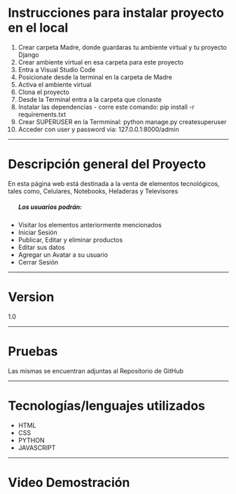 <h1>Instrucciones para instalar proyecto en el local</h1>
<ol>
    <li>Crear carpeta Madre, donde guardaras tu ambiente virtual y tu proyecto Django</li>
    <li>Crear ambiente virtual en esa carpeta para este proyecto</li>
    <li>Entra a Visual Studio Code</li>
    <li>Posicionate desde la terminal en la carpeta de Madre</li>
    <li>Activa el ambiente virtual</li>
    <li>Clona el proyecto</li>
    <li>Desde la Terminal entra a la carpeta que clonaste</li>
    <li>Instalar las dependencias - corre este comando: pip install -r requirements.txt</li>
    <li>Crear SUPERUSER en la Termminal: python manage.py createsuperuser</li>
    <li>Acceder con user y password via: 127.0.0.1:8000/admin</li>
</ol>

<hr>
<h1>Descripción general del Proyecto</h1>
<p>En esta página web está destinada a la venta de elementos tecnológicos, tales como, Celulares, Notebooks, Heladeras y Televisores</p>
<ul>
    <h5>Los usuarios podrán:</h5>
    <li>Visitar los elementos anteriormente mencionados</li>
    <li>Iniciar Sesión</li>
    <li>Publicar, Editar y eliminar productos</li>
    <li>Editar sus datos</li>
    <li>Agregar un Avatar a su usuario</li>
    <li>Cerrar Sesión</li>
</ul>
<hr>

<h1>Version</h1>
<p>1.0</p>
<hr>


<h1>Pruebas</h1>
<p>Las mismas se encuentran adjuntas al Repositorio de GitHub</p>
<hr>

<h1>Tecnologías/lenguajes utilizados</h1>

<ul>
    <li>HTML</li>
    <li>CSS</li>
    <li>PYTHON</li>
    <li>JAVASCRIPT</li>
</ul>

<hr>


<h1>Video Demostración</h1>
